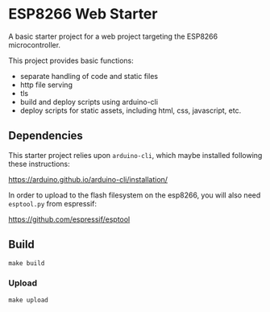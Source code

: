 # ESP8266 Web Starter

A basic starter project for a web project targeting the ESP8266 microcontroller.

This project provides basic functions:

* separate handling of code and static files
* http file serving
* tls
* build and deploy scripts using arduino-cli
* deploy scripts for static assets, including html, css, javascript, etc.


## Dependencies

This starter project relies upon `arduino-cli`, which maybe installed following
these instructions:

https://arduino.github.io/arduino-cli/installation/

In order to upload to the flash filesystem on the esp8266, you will also need
`esptool.py` from espressif:

https://github.com/espressif/esptool


## Build

```shell
make build
```


### Upload

```shell
make upload
```

